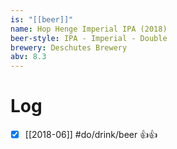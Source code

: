 ```yaml
---
is: "[[beer]]"
name: Hop Henge Imperial IPA (2018)
beer-style: IPA - Imperial - Double
brewery: Deschutes Brewery
abv: 8.3
---
```

# Log
- [x] [[2018-06]] #do/drink/beer 👍👍
